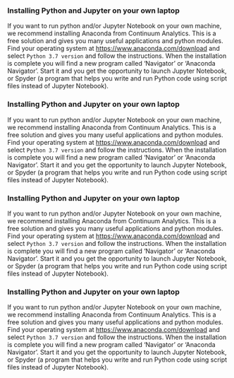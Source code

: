 ### Installing Python and Jupyter on your own laptop

If you want to run python and/or Jupyter Notebook on your own machine, we recommend installing Anaconda from Continuum Analytics. This is a free solution and gives you many useful applications and python modules.
Find your operating system at <a href="https://www.anaconda.com/download"> https://www.anaconda.com/download </a> and select `Python 3.7 version` and follow the instructions.
When the installation is complete you will find a new program called ‘Navigator’ or ‘Anaconda Navigator’. Start it and you get the opportunity to launch Jupyter Notebook, or Spyder (a program that helps you write and run Python code using script files instead of Jupyter Notebook).


### Installing Python and Jupyter on your own laptop

If you want to run python and/or Jupyter Notebook on your own machine, we recommend installing Anaconda from Continuum Analytics. This is a free solution and gives you many useful applications and python modules.
Find your operating system at <a href="https://www.anaconda.com/download"> https://www.anaconda.com/download </a> and select `Python 3.7 version` and follow the instructions.
When the installation is complete you will find a new program called ‘Navigator’ or ‘Anaconda Navigator’. Start it and you get the opportunity to launch Jupyter Notebook, or Spyder (a program that helps you write and run Python code using script files instead of Jupyter Notebook).


### Installing Python and Jupyter on your own laptop

If you want to run python and/or Jupyter Notebook on your own machine, we recommend installing Anaconda from Continuum Analytics. This is a free solution and gives you many useful applications and python modules.
Find your operating system at <a href="https://www.anaconda.com/download"> https://www.anaconda.com/download </a> and select `Python 3.7 version` and follow the instructions.
When the installation is complete you will find a new program called ‘Navigator’ or ‘Anaconda Navigator’. Start it and you get the opportunity to launch Jupyter Notebook, or Spyder (a program that helps you write and run Python code using script files instead of Jupyter Notebook).


### Installing Python and Jupyter on your own laptop

If you want to run python and/or Jupyter Notebook on your own machine, we recommend installing Anaconda from Continuum Analytics. This is a free solution and gives you many useful applications and python modules.
Find your operating system at <a href="https://www.anaconda.com/download"> https://www.anaconda.com/download </a> and select `Python 3.7 version` and follow the instructions.
When the installation is complete you will find a new program called ‘Navigator’ or ‘Anaconda Navigator’. Start it and you get the opportunity to launch Jupyter Notebook, or Spyder (a program that helps you write and run Python code using script files instead of Jupyter Notebook).

